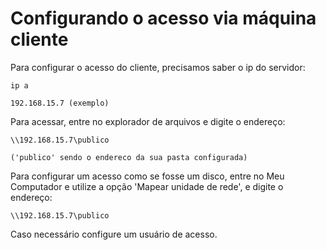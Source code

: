 # Configurando o acesso via máquina cliente

Para configurar o acesso do cliente, precisamos saber o ip do servidor:

    ip a

    192.168.15.7 (exemplo)

Para acessar, entre no explorador de arquivos e digite o endereço:

    \\192.168.15.7\publico

    ('publico' sendo o endereco da sua pasta configurada)

Para configurar um acesso como se fosse um disco, entre no Meu Computador e utilize a opção 'Mapear unidade de rede', e digite o endereço:

    \\192.168.15.7\publico

Caso necessário configure um usuário de acesso.